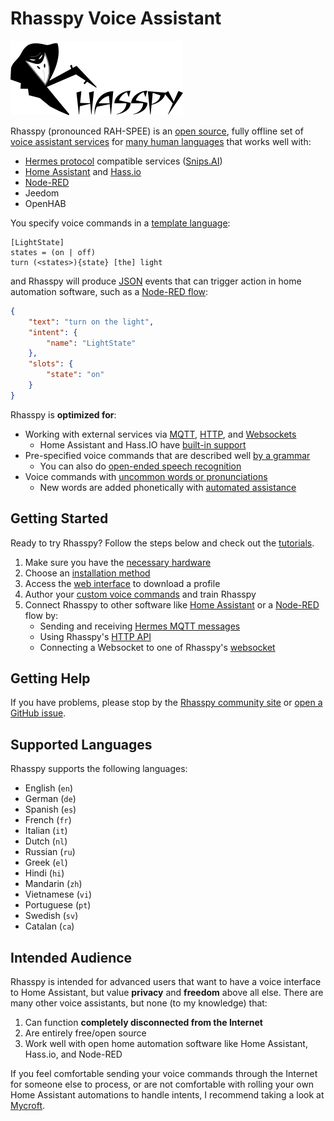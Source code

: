 # Rhasspy Voice Assistant

![Rhasspy logo](img/rhasspy.png)

Rhasspy (pronounced RAH-SPEE) is an [open source](https://github.com/rhasspy), fully offline set of [voice assistant services](services.md) for [many human languages](#supported-languages) that works well with:

* [Hermes protocol](https://docs.snips.ai/reference/hermes) compatible services ([Snips.AI](https://snips.ai/))
* [Home Assistant](https://www.home-assistant.io/) and [Hass.io](https://www.home-assistant.io/hassio/)
* [Node-RED](https://nodered.org)
* Jeedom
* OpenHAB

You specify voice commands in a [template language](training.md):

```
[LightState]
states = (on | off)
turn (<states>){state} [the] light
```

and Rhasspy will produce [JSON](https://json.org) events that can trigger action in home automation software, such as a [Node-RED flow](usage.md#node-red):

```json
{
    "text": "turn on the light",
    "intent": {
        "name": "LightState"
    },
    "slots": {
        "state": "on"
    }
}
```

Rhasspy is <strong>optimized for</strong>:

* Working with external services via [MQTT](usage.md#mqtt), [HTTP](usage.md#http-api), and [Websockets](usage.md#websocket-events)
    * Home Assistant and Hass.IO have [built-in support](usage.md#home-assistant)
* Pre-specified voice commands that are described well [by a grammar](training.md#sentencesini)
    * You can also do [open-ended speech recognition](speech-to-text.md#open-transcription)
* Voice commands with [uncommon words or pronunciations](usage.md#words-tab)
    * New words are added phonetically with [automated assistance](https://github.com/AdolfVonKleist/Phonetisaurus)

## Getting Started

Ready to try Rhasspy? Follow the steps below and check out the [tutorials](tutorials.md).

1. Make sure you have the [necessary hardware](hardware.md)
2. Choose an [installation method](installation.md)
3. Access the [web interface](usage.md#web-interface) to download a profile
4. Author your [custom voice commands](training.md) and train Rhasspy
5. Connect Rhasspy to other software like [Home Assistant](usage.md#home-assistant) or a [Node-RED](usage.md#node-red) flow by:
    * Sending and receiving [Hermes MQTT messages](services.md)
    * Using Rhasspy's [HTTP API](usage.md#http-api)
    * Connecting a Websocket to one of Rhasspy's [websocket](usage.md#http-api)

## Getting Help

If you have problems, please stop by the [Rhasspy community site](https://community.rhasspy.org) or [open a GitHub issue](https://github.com/synesthesiam/rhasspy/issues).

## Supported Languages

Rhasspy supports the following languages:

* English (`en`)
* German (`de`)
* Spanish (`es`)
* French (`fr`)
* Italian (`it`)
* Dutch (`nl`)
* Russian (`ru`)
* Greek (`el`)
* Hindi (`hi`)
* Mandarin (`zh`)
* Vietnamese (`vi`)
* Portuguese (`pt`)
* Swedish (`sv`)
* Catalan (`ca`)

## Intended Audience

Rhasspy is intended for advanced users that want to have a voice interface to Home Assistant, but value **privacy** and **freedom** above all else. There are many other voice assistants, but none (to my knowledge) that:

1. Can function **completely disconnected from the Internet**
2. Are entirely free/open source
3. Work well with open home automation software like Home Assistant, Hass.io, and Node-RED

If you feel comfortable sending your voice commands through the Internet for someone else to process, or are not comfortable with rolling your own Home Assistant automations to handle intents, I recommend taking a look at [Mycroft](https://mycroft.ai).
